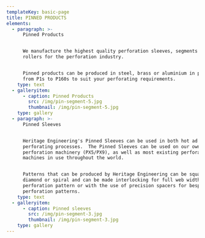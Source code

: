 ```yaml
---
templateKey: basic-page
title: PINNED PRODUCTS
elements:
  - paragraph: >-
      Pinned Products


      We manufacture the highest quality perforation sleeves, segments and pin
      rollers for the perforation industry.


      Pinned products can be produced in steel, brass or aluminium in patterns
      from P1s to P160s to suit your perforating requirements.
    type: text
  - galleryitem:
      - caption: Pinned Products
        src: /img/pin-segment-5.jpg
        thumbnail: /img/pin-segment-5.jpg
    type: gallery
  - paragraph: >-
      Pinned Sleeves


      Heritage Engineering's Pinned Sleeves can be used in both hot ad cold
      perforating processes.  The Pinned Sleeves can be used on our own
      perforation machinery (PX5/PX9), as well as most existing perforating
      machines in use throughout the world.


      Patterns that can be produced by Heritage Engineering can be square,
      diamond or spiral and can be made interlocking for full web width
      perforation pattern or with the use of precision spacers for bespoke
      perforation patterns.
    type: text
  - galleryitem:
      - caption: Pinned sleeves
        src: /img/pin-segment-3.jpg
        thumbnail: /img/pin-segment-3.jpg
    type: gallery
---
```


